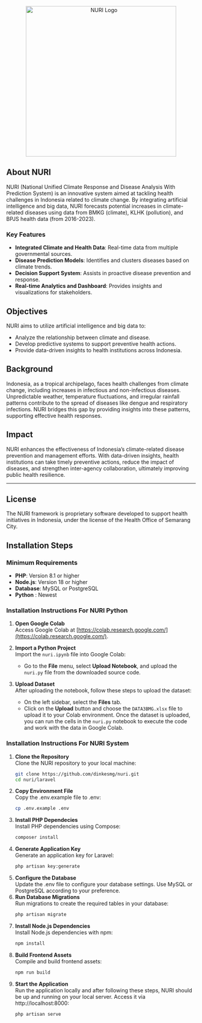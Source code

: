 <p align="center">
  <a href="https://nuri.qliniqu.com" target="_blank"><img src="https://nuri.qliniqu.com/assets/logo/logo.png" width="400" alt="NURI Logo"></a>
</p>

## About NURI

NURI (National Unified Climate Response and Disease Analysis With Prediction System) is an innovative system aimed at tackling health challenges in Indonesia related to climate change. By integrating artificial intelligence and big data, NURI forecasts potential increases in climate-related diseases using data from BMKG (climate), KLHK (pollution), and BPJS health data (from 2016-2023).

### Key Features

- **Integrated Climate and Health Data**: Real-time data from multiple governmental sources.
- **Disease Prediction Models**: Identifies and clusters diseases based on climate trends.
- **Decision Support System**: Assists in proactive disease prevention and response.
- **Real-time Analytics and Dashboard**: Provides insights and visualizations for stakeholders.

## Objectives

NURI aims to utilize artificial intelligence and big data to:

- Analyze the relationship between climate and disease.
- Develop predictive systems to support preventive health actions.
- Provide data-driven insights to health institutions across Indonesia.

## Background

Indonesia, as a tropical archipelago, faces health challenges from climate change, including increases in infectious and non-infectious diseases. Unpredictable weather, temperature fluctuations, and irregular rainfall patterns contribute to the spread of diseases like dengue and respiratory infections. NURI bridges this gap by providing insights into these patterns, supporting effective health responses.

## Impact

NURI enhances the effectiveness of Indonesia’s climate-related disease prevention and management efforts. With data-driven insights, health institutions can take timely preventive actions, reduce the impact of diseases, and strengthen inter-agency collaboration, ultimately improving public health resilience.

---

## License

The NURI framework is proprietary software developed to support health initiatives in Indonesia, under the license of the Health Office of Semarang City.

## Installation Steps

### Minimum Requirements

- **PHP**: Version 8.1 or higher
- **Node.js**: Version 18 or higher
- **Database**: MySQL or PostgreSQL
- **Python** : Newest

### Installation Instructions For NURI Python

1. **Open Google Colab**  
   Access Google Colab at [https://colab.research.google.com/](https://colab.research.google.com/).

2. **Import a Python Project**  
   Import the `nuri.ipynb` file into Google Colab:

   - Go to the **File** menu, select **Upload Notebook**, and upload the `nuri.py` file from the downloaded source code.

3. **Upload Dataset**  
   After uploading the notebook, follow these steps to upload the dataset:
   - On the left sidebar, select the **Files** tab.
   - Click on the **Upload** button and choose the `DATA3BMG.xlsx` file to upload it to your Colab environment.
     Once the dataset is uploaded, you can run the cells in the `nuri.py` notebook to execute the code and work with the data in Google Colab.

### Installation Instructions For NURI System

1. **Clone the Repository**  
   Clone the NURI repository to your local machine:
   ```bash
   git clone https://github.com/dinkesmg/nuri.git
   cd nuri/laravel
   ```
2. **Copy Environment File**  
   Copy the .env.example file to .env:
   ```bash
   cp .env.example .env
   ```
3. **Install PHP Dependecies**  
   Install PHP dependencies using Compose:
   ```bash
   composer install
   ```
4. **Generate Application Key**  
   Generate an application key for Laravel:
   ```bash
   php artisan key:generate
   ```
5. **Configure the Database**  
   Update the .env file to configure your database settings. Use MySQL or PostgreSQL according to your preference.
6. **Run Database Migrations**  
   Run migrations to create the required tables in your database:
   ```bash
   php artisan migrate
   ```
7. **Install Node.js Dependencies**  
   Install Node.js dependencies with npm:
   ```bash
   npm install
   ```
8. **Build Frontend Assets**  
   Compile and build frontend assets:
   ```bash
   npm run build
   ```
9. **Start the Application**  
   Run the application locally and after following these steps, NURI should be up and running on your local server. Access it via http://localhost:8000:
   ```bash
   php artisan serve
   ```
